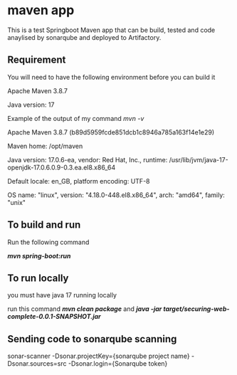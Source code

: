 # maven app 
This is a test Springboot Maven app that can be build, tested and code anaylised by sonarqube
and deployed to Artifactory.

## Requirement

You will need to have the following environment before you can build it

Apache Maven 3.8.7

Java version: 17



Example of the output of my command _mvn -v_

Apache Maven 3.8.7 (b89d5959fcde851dcb1c8946a785a163f14e1e29)

Maven home: /opt/maven

Java version: 17.0.6-ea, vendor: Red Hat, Inc., runtime: /usr/lib/jvm/java-17-openjdk-17.0.6.0.9-0.3.ea.el8.x86_64

Default locale: en_GB, platform encoding: UTF-8

OS name: "linux", version: "4.18.0-448.el8.x86_64", arch: "amd64", family: "unix"


## To build and run
Run the following command

**_mvn spring-boot:run_**


## To run locally
you must have java 17 running locally

run this command   **_mvn clean package_** 
and  **_java -jar target/securing-web-complete-0.0.1-SNAPSHOT.jar_**

## Sending code to sonarqube scanning
sonar-scanner -Dsonar.projectKey={sonarqube project name} -Dsonar.sources=src -Dsonar.login={Sonarqube token}
